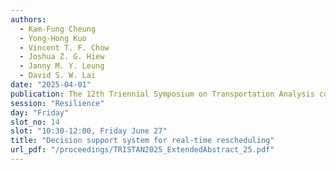 ```yaml
---
authors:
  - Kam-Fung Cheung
  - Yong-Hong Kuo
  - Vincent T. F. Chow
  - Joshua Z. G. Hiew
  - Janny M. Y. Leung
  - David S. W. Lai
date: "2025-04-01"
publication: The 12th Triennial Symposium on Transportation Analysis conference
session: "Resilience"
day: "Friday"
slot_no: 14
slot: "10:30-12:00, Friday June 27"
title: "Decision support system for real-time rescheduling"
url_pdf: "/proceedings/TRISTAN2025_ExtendedAbstract_25.pdf"
---
```

